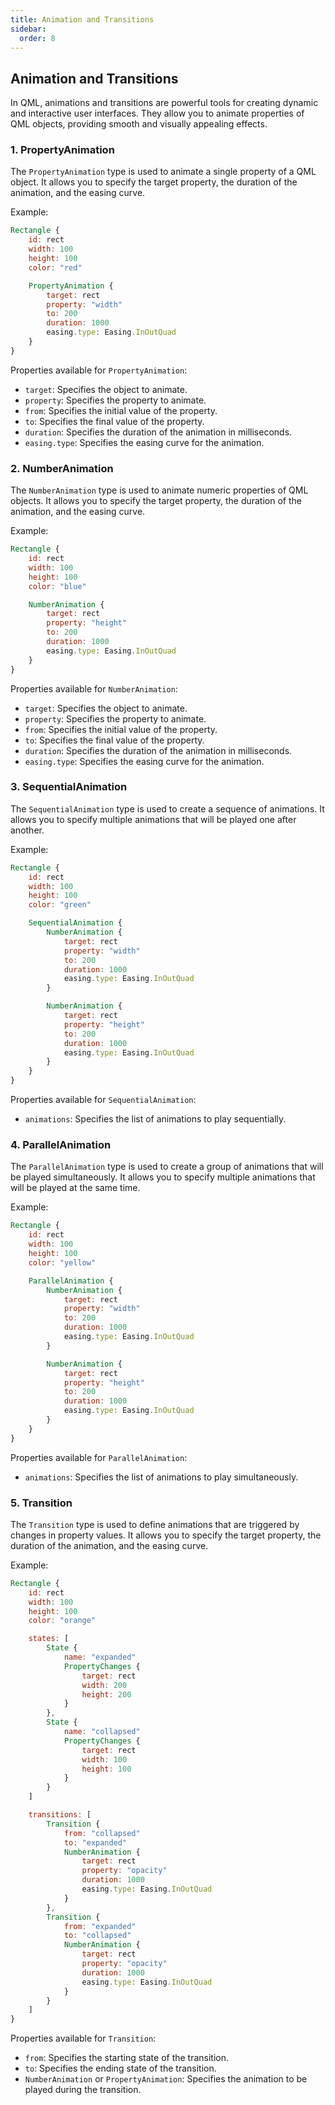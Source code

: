 ```yaml
---
title: Animation and Transitions
sidebar:
  order: 8
---
```


## Animation and Transitions

In QML, animations and transitions are powerful tools for creating dynamic and interactive user interfaces. They allow you to animate properties of QML objects, providing smooth and visually appealing effects.

### 1. PropertyAnimation

The `PropertyAnimation` type is used to animate a single property of a QML object. It allows you to specify the target property, the duration of the animation, and the easing curve.

Example:

```qml
Rectangle {
    id: rect
    width: 100
    height: 100
    color: "red"

    PropertyAnimation {
        target: rect
        property: "width"
        to: 200
        duration: 1000
        easing.type: Easing.InOutQuad
    }
}
```

Properties available for `PropertyAnimation`:
- `target`: Specifies the object to animate.
- `property`: Specifies the property to animate.
- `from`: Specifies the initial value of the property.
- `to`: Specifies the final value of the property.
- `duration`: Specifies the duration of the animation in milliseconds.
- `easing.type`: Specifies the easing curve for the animation.

### 2. NumberAnimation

The `NumberAnimation` type is used to animate numeric properties of QML objects. It allows you to specify the target property, the duration of the animation, and the easing curve.

Example:

```qml
Rectangle {
    id: rect
    width: 100
    height: 100
    color: "blue"

    NumberAnimation {
        target: rect
        property: "height"
        to: 200
        duration: 1000
        easing.type: Easing.InOutQuad
    }
}
```

Properties available for `NumberAnimation`:
- `target`: Specifies the object to animate.
- `property`: Specifies the property to animate.
- `from`: Specifies the initial value of the property.
- `to`: Specifies the final value of the property.
- `duration`: Specifies the duration of the animation in milliseconds.
- `easing.type`: Specifies the easing curve for the animation.

### 3. SequentialAnimation

The `SequentialAnimation` type is used to create a sequence of animations. It allows you to specify multiple animations that will be played one after another.

Example:

```qml
Rectangle {
    id: rect
    width: 100
    height: 100
    color: "green"

    SequentialAnimation {
        NumberAnimation {
            target: rect
            property: "width"
            to: 200
            duration: 1000
            easing.type: Easing.InOutQuad
        }

        NumberAnimation {
            target: rect
            property: "height"
            to: 200
            duration: 1000
            easing.type: Easing.InOutQuad
        }
    }
}
```

Properties available for `SequentialAnimation`:
- `animations`: Specifies the list of animations to play sequentially.

### 4. ParallelAnimation

The `ParallelAnimation` type is used to create a group of animations that will be played simultaneously. It allows you to specify multiple animations that will be played at the same time.

Example:

```qml
Rectangle {
    id: rect
    width: 100
    height: 100
    color: "yellow"

    ParallelAnimation {
        NumberAnimation {
            target: rect
            property: "width"
            to: 200
            duration: 1000
            easing.type: Easing.InOutQuad
        }

        NumberAnimation {
            target: rect
            property: "height"
            to: 200
            duration: 1000
            easing.type: Easing.InOutQuad
        }
    }
}
```

Properties available for `ParallelAnimation`:
- `animations`: Specifies the list of animations to play simultaneously.

### 5. Transition

The `Transition` type is used to define animations that are triggered by changes in property values. It allows you to specify the target property, the duration of the animation, and the easing curve.

Example:

```qml
Rectangle {
    id: rect
    width: 100
    height: 100
    color: "orange"

    states: [
        State {
            name: "expanded"
            PropertyChanges {
                target: rect
                width: 200
                height: 200
            }
        },
        State {
            name: "collapsed"
            PropertyChanges {
                target: rect
                width: 100
                height: 100
            }
        }
    ]

    transitions: [
        Transition {
            from: "collapsed"
            to: "expanded"
            NumberAnimation {
                target: rect
                property: "opacity"
                duration: 1000
                easing.type: Easing.InOutQuad
            }
        },
        Transition {
            from: "expanded"
            to: "collapsed"
            NumberAnimation {
                target: rect
                property: "opacity"
                duration: 1000
                easing.type: Easing.InOutQuad
            }
        }
    ]
}
```

Properties available for `Transition`:
- `from`: Specifies the starting state of the transition.
- `to`: Specifies the ending state of the transition.
- `NumberAnimation` or `PropertyAnimation`: Specifies the animation to be played during the transition.

